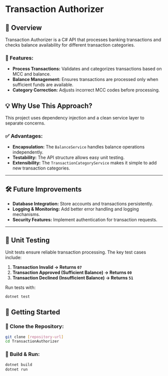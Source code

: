 # Transaction Authorizer

## 📌 Overview
Transaction Authorizer is a C# API that processes banking transactions and checks balance availability for different transaction categories.

### 🔹 Features:
- **Process Transactions:** Validates and categorizes transactions based on MCC and balance.
- **Balance Management:** Ensures transactions are processed only when sufficient funds are available.
- **Category Correction:** Adjusts incorrect MCC codes before processing.

## 💡 Why Use This Approach?
This project uses dependency injection and a clean service layer to separate concerns.

### ✅ **Advantages:**
- **Encapsulation:** The `BalanceService` handles balance operations independently.
- **Testability:** The API structure allows easy unit testing.
- **Extensibility:** The `TransactionCategoryService` makes it simple to add new transaction categories.

---

## 🛠️ Future Improvements
- **Database Integration:** Store accounts and transactions persistently.
- **Logging & Monitoring:** Add better error handling and logging mechanisms.
- **Security Features:** Implement authentication for transaction requests.

---

## 🧩 Unit Testing
Unit tests ensure reliable transaction processing. The key test cases include:
1. **Transaction Invalid → Returns `07`**
2. **Transaction Approved (Sufficient Balance) → Returns `00`**
3. **Transaction Declined (Insufficient Balance) → Returns `51`**

Run tests with:
```sh
dotnet test
```

## 🚀 Getting Started
### 🔹 Clone the Repository:
```sh
git clone [repository-url]
cd TransactionAuthorizer
```

### 🔹 Build & Run:
```sh
dotnet build
dotnet run
```

